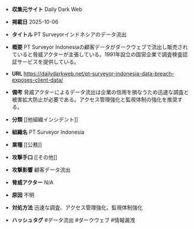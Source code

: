 - **収集元サイト**
Daily Dark Web

- **掲載日**
2025-10-06

- **タイトル**
PT Surveyorインドネシアのデータ流出

- **概要**
PT Surveyor Indonesiaの顧客データがダークウェブで流出し販売されていると脅威アクターが主張している。1991年設立の国営企業で調査検査認証サービスを提供している。

- **URL**
https://dailydarkweb.net/pt-surveyor-indonesia-data-breach-exposes-client-data/

- **備考**
脅威アクターによるデータ流出は企業の信用を損なうため迅速な調査と被害拡大防止が必要である。アクセス管理強化と監視体制の強化を推奨する。

- **分類**
[[他組織インシデント]]

- **組織名**
PT Surveyor Indonesia

- **業種**
[[公務]]

- **攻撃手口**
[[その他]]

- **攻撃影響**
顧客データ流出

- **脅威アクター**
N/A

- **原因**
不明

- **対処方法**
迅速な調査、アクセス管理強化、監視体制強化

- **ハッシュタグ**
#データ流出 #ダークウェブ #情報漏洩
